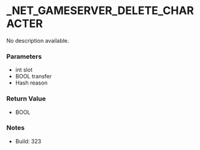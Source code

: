 # _NET_GAMESERVER_DELETE_CHARACTER

No description available.

### Parameters
* int slot
* BOOL transfer
* Hash reason

### Return Value
* BOOL

### Notes
* Build: 323

